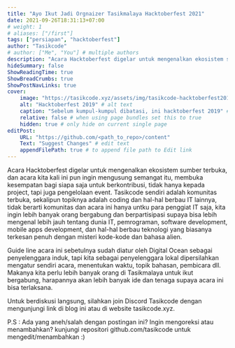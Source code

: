 ```yaml
---
title: "Ayo Ikut Jadi Orgnaizer Tasikmalaya Hacktoberfest 2021"
date: 2021-09-26T18:31:13+07:00
# weight: 1
# aliases: ["/first"]
tags: ["persiapan", "hacktoberfest"]
author: "Tasikcode"
# author: ["Me", "You"] # multiple authors
description: "Acara Hacktoberfest digelar untuk mengenalkan ekosistem sumber terbuka, dan acara kita kali ini pun ingin mengusung semangat itu, jadi jika kamu berminat untuk ikut bergabung menjadi organizer acara, kita sambut dengan tangan terbuka"
hideSummary: false
ShowReadingTime: true
ShowBreadCrumbs: true
ShowPostNavLinks: true
cover:
    image: "https://tasikcode.xyz/assets/img/tasikcode-hacktoberfest2019.jpg" # image path/url
    alt: "Hacktoberfest 2019" # alt text
    caption: "Sebelum kumpul-kumpul dibatasi, ini hacktoberfest 2019" # display caption under cover
    relative: false # when using page bundles set this to true
    hidden: true # only hide on current single page
editPost:
    URL: "https://github.com/<path_to_repo>/content"
    Text: "Suggest Changes" # edit text
    appendFilePath: true # to append file path to Edit link
---
```


Acara Hacktoberfest digelar untuk mengenalkan ekosistem sumber terbuka, dan acara kita kali ini pun ingin mengusung semangat itu, membuka kesempatan bagi siapa saja untuk berkontribusi, tidak hanya kepada project, tapi juga pengelolaan event. Tasikcode sendiri adalah komunitas terbuka, sekalipun topiknya adalah coding dan hal-hal berbau IT lainnya, tidak berarti komunitas dan acara ini hanya untku para penggiat IT saja, kita ingin lebih banyak orang bergabung dan berpartisipasi supaya bisa lebih mengenal lebih jauh tentang dunia IT, pemrograman, software development, mobile apps development, dan hal-hal berbau teknologi yang biasanya terkesan penuh dengan misteri kode-kode dan bahasa alien.

Guide line acara ini sebetulnya sudah diatur oleh Digital Ocean sebagai penyelenggara induk, tapi kita sebagai penyelenggara lokal dipersilahkan mengatur sendiri acara, menentukan waktu, topik bahasan, pembicara dll. Makanya kita perlu lebih banyak orang di Tasikmalaya untuk ikut bergabung, harapannya akan lebih banyak ide dan tenaga supaya acara ini bisa terlaksana.

Untuk berdiskusi langsung, silahkan join Discord Tasikcode dengan mengunjungi link di blog ini atau di website tasikcode.xyz.

P.S : Ada yang aneh/salah dengan postingan ini? Ingin mengoreksi atau menambahkan? kunjungi repositori github.com/tasikcode untuk mengedit/menambahkan :)
